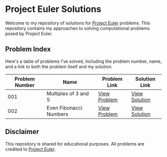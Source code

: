 # Project Euler Solutions

Welcome to my repository of solutions for [Project Euler](https://projecteuler.net/) problems. This repository contains my approaches to solving  computational problems posed by Project Euler.

## Problem Index

Here's a table of problems I've solved, including the problem number, name, and a link to both the problem itself and my solution.

| Problem Number | Name                  | Problem Link                                           | Solution Link          |
|----------------|-----------------------|-------------------------------------------------------|------------------------|
| 001            | Multiples of 3 and 5   | [View Problem](https://projecteuler.net/problem=1)    | [View Solution](problem01)|
| 002            | Even Fibonacci Numbers   | [View Problem](https://projecteuler.net/problem=2)    | [View Solution](problem02)|


## Disclaimer

This repository is shared for educational purposes. All problems are credited to [Project Euler](https://projecteuler.net/).


